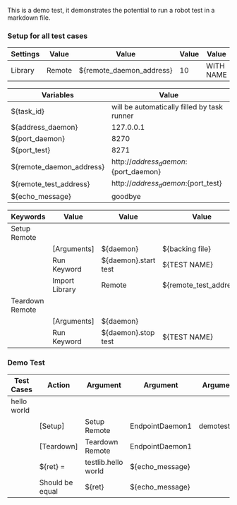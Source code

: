 This is a demo test, it demonstrates the potential to run a robot test in a markdown file.

### Setup for all test cases
| Settings | Value | Value | Value | Value | Value |
|---| ---|---|---|---|---|
| Library | Remote | ${remote_daemon_address} | 10 | WITH NAME | EndpointDaemon1 |

| Variables | Value |
|---|---|
| ${task_id} | will be automatically filled by task runner |
| ${address_daemon} | 127.0.0.1 |
| ${port_daemon} | 8270 |
| ${port_test} | 8271 |
| ${remote_daemon_address} | http://${address_daemon}:${port_daemon} |
| ${remote_test_address} | http://${address_daemon}:${port_test} |
| ${echo_message} | goodbye |

| Keywords | Value | Value | Value | Value | Value |
|---| ---|---|---|---|---|
| Setup Remote |
| | [Arguments] | ${daemon} | ${backing file} | ${testlib} |
| | Run Keyword | ${daemon}.start test | ${TEST NAME} | ${backing file} | ${task_id} |
| | Import Library | Remote | ${remote_test_address} | WITH NAME | ${testlib} |
| Teardown Remote |
| | [Arguments] | ${daemon} |
| | Run Keyword | ${daemon}.stop test | ${TEST NAME} | ${TEST STATUS} |

### Demo Test

| Test Cases | Action | Argument | Argument | Argument | Argument | Argument |
|---|---|---|---|---|---|---|
| hello world |
| | [Setup] | Setup Remote | EndpointDaemon1 | demotest.py | testlib |
| | [Teardown] | Teardown Remote | EndpointDaemon1 |
| | ${ret} = | testlib.hello world | ${echo_message} |
| | Should be equal | ${ret} | ${echo_message} |
